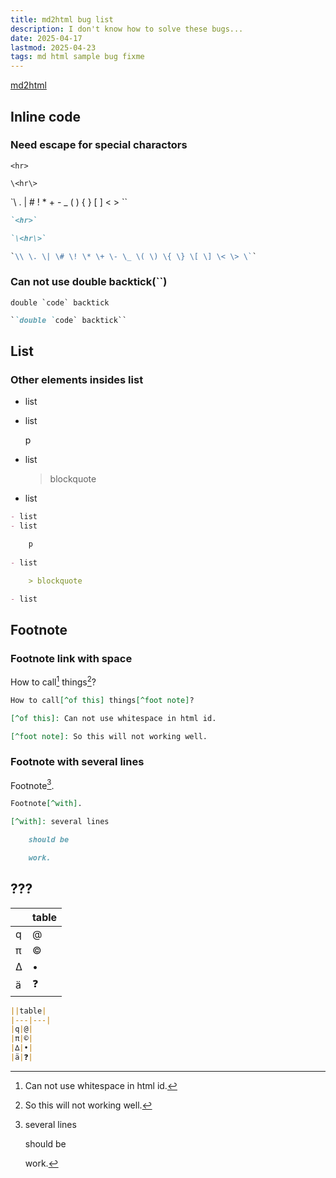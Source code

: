 ```yaml
---
title: md2html bug list
description: I don't know how to solve these bugs...
date: 2025-04-17
lastmod: 2025-04-23
tags: md html sample bug fixme
---
```


[md2html](https://github.com/RayCC51/md2html)

## Inline code

### Need escape for special charactors

`<hr>`

`\<hr\>`

`\\ \. \| \# \! \* \+ \- \_ \( \) \{ \} \[ \] \< \> \``

```md
`<hr>`

`\<hr\>`

`\\ \. \| \# \! \* \+ \- \_ \( \) \{ \} \[ \] \< \> \``
```

### Can not use double backtick(``)

``double `code` backtick``

```md
``double `code` backtick``
```

## List

### Other elements insides list

- list
- list

    p
    
- list

    > blockquote

- list

```md
- list
- list

    p
    
- list

    > blockquote

- list
```

## Footnote

### Footnote link with space

How to call[^of this] things[^foot note]?

[^of this]: Can not use whitespace in html id. 

[^foot note]: So this will not working well.

```md
How to call[^of this] things[^foot note]?

[^of this]: Can not use whitespace in html id. 

[^foot note]: So this will not working well. 
```

### Footnote with several lines

Footnote[^with]. 

[^with]: several lines

    should be

    work. 

```md
Footnote[^with]. 

[^with]: several lines

    should be

    work. 
```


## ???

||table|
|---|---|
|q|@|
|π|©|
|∆|•|
|ä|❓|

```md
||table|
|---|---|
|q|@|
|π|©|
|∆|•|
|ä|❓|
```
